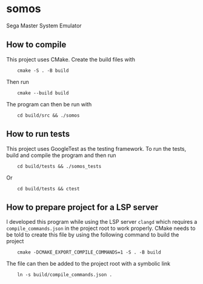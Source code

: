 # somos
Sega Master System Emulator

## How to compile
This project uses CMake. Create the build files with
```shell
    cmake -S . -B build
```
Then run
```shell
    cmake --build build
```
The program can then be run with 
```shell
    cd build/src && ./somos
```

## How to run tests
This project uses GoogleTest as the testing framework. To run the tests, build and compile the program and then run 
```shell
    cd build/tests && ./somos_tests
```
Or
```shell
    cd build/tests && ctest
```

## How to prepare project for a LSP server
I developed this program while using the LSP server `clangd` which requires a `compile_commands.json` in the project root to work properly. CMake needs to be told to create this file by using the following command to build the project
```shell
    cmake -DCMAKE_EXPORT_COMPILE_COMMANDS=1 -S . -B build
```
The file can then be added to the project root with a symbolic link
```shell
    ln -s build/compile_commands.json . 
```
